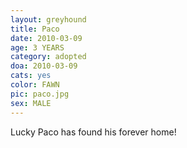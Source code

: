 ```yaml
---
layout: greyhound
title: Paco
date: 2010-03-09
age: 3 YEARS
category: adopted
doa: 2010-03-09
cats: yes
color: FAWN
pic: paco.jpg
sex: MALE
---
```

Lucky Paco has found his forever home! 
